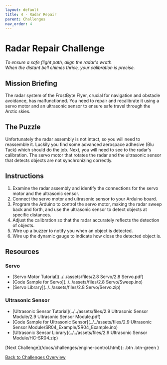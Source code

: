 ```yaml
---
layout: default
title: 4 - Radar Repair
parent: Challenges
nav_order: 4
---
```


# Radar Repair Challenge
_To ensure a safe flight path, align the radar's wrath._  
_When the distant bell chimes thrice, your calibration is precise._

## Mission Briefing
The radar system of the FrostByte Flyer, crucial for navigation and obstacle avoidance, has malfunctioned. You need to repair and recalibrate it using a servo motor and an ultrasonic sensor to ensure safe travel through the Arctic skies.

## The Puzzle
Unfortunately the radar assembly is not intact, so you will need to reassemble it. Luckily you find some advanced aerospace adhesive (Blu Tack) which should do the job. Next, you will need to see to the radar's calibration. The servo motor that rotates the radar and the ultrasonic sensor that detects objects are not synchronizing correctly.

## Instructions
1. Examine the radar assembly and identify the connections for the servo motor and the ultrasonic sensor.
2. Connect the servo motor and ultrasonic sensor to your Arduino board.
3. Program the Arduino to control the servo motor, making the radar sweep back and forth, and use the ultrasonic sensor to detect objects at specific distances.
4. Adjust the calibration so that the radar accurately reflects the detection of objects.
5. Wire up a buzzer to notify you when an object is detected.
6. Wire up the dynamic gauge to indicate how close the detected object is.

## Resources
### Servo
- [Servo Motor Tutorial](../../assets/files/2.8 Servo/2.8 Servo.pdf)
- [Code Sample for Servo](../../assets/files/2.8 Servo/Sweep.ino)
- [Servo Library](../../assets/files/2.8 Servo/Servo.zip)

### Ultrasonic Sensor
- [Ultrasonic Sensor Tutorial](../../assets/files/2.9 Ultrasonic Sensor Module/2.9 Ultrasonic Sensor Module.pdf)
- [Code Sample for Ultrasonic Sensor](../../assets/files/2.9 Ultrasonic Sensor Module/SR04_Example/SR04_Example.ino)
- [Ultrasonic Sensor Library](../../assets/files/2.9 Ultrasonic Sensor Module/HC-SR04.zip)

<span class="fs-8">
[Next Challenge](/docs/challenges/engine-control.html){: .btn .btn-green }
</span>

[Back to Challenges Overview](/docs/challenges/)
